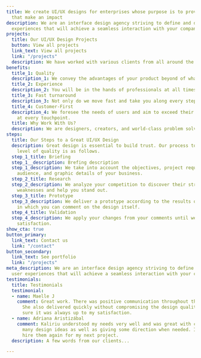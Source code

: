 ```yaml
---
title: We create UI/UX designs for enterprises whose purpose is to provide products
  that make an impact
description: We are an interface design agency striving to define and develop user
  experiences that will achieve a seamless interaction with your company.
projects:
  title: Our UI/UX Design Projects
  button: View all projects
  link_text: View all projects
  link: "/projects"
  description: We have worked with various clients from all around the world.
benefits:
  title_1: Quality
  description_1: We convey the advantages of your product beyond of what is obvious.
  title_2: Experience
  description_2: You will be in the hands of professionals at all times.
  title_3: Fast turnaround
  description_3: Not only do we move fast and take you along every step of the way.
  title_4: Customer-First
  description_4: We foresee the needs of users and aim to exceed their expectations
    at every touchpoint.
  title: Why Work With Us?
  description: We are designers, creators, and world-class problem solvers.
steps:
  title: Our Steps to a Great UI/UX Design
  description: Great design is essential to build trust. Our process to achieve that
    level of quality is as follows.
  step_1_title: Briefing
  step_1__description: Brefing description
  step_1_description: We take into account the objectives, project requirements, target
    audience, and graphic details of your business.
  step_2_title: Research
  step_2_description: We analyze your competition to discover their strengths and
    weaknesses and help you stand out.
  step_3_title: Prototype
  step_3_description: We deliver a prototype according to the results of our research
    in which you can comment on the design itself.
  step_4_title: Validation
  step_4_description: We apply your changes from your comments until we get your total
    satisfaction.
show_cta: true
button_primary:
  link_text: Contact us
  link: "/contact"
button_secondary:
  link_text: See portfolio
  link: "/projects"
meta_description: We are an interface design agency striving to define and develop
  user experiences that will achieve a seamless interaction with your company.
testimonials:
  title: Testimonials
  testimonial:
  - name: Maelle J
    comment: Great work. There was positive communication throughout the entire project.
      She also delivered quickly without compromising the design quality, and made
      sure it was always up to my satisfaction.
  - name: Adriana Aristizábal
    comment: Kaliriu understood my needs very well and was great with coming up with
      many design ideas as well as giving some direction when needed. I will surely
      hire them again for my next project.
  description: A few words from our clients...

---
```

